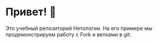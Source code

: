 # Привет! 👋

Это учебный репозиторий Нетологии. На его примере мы продемонстрируем работу с Fork и ветками в git. 